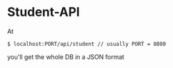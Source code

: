 # Student-API

At
```
$ localhost:PORT/api/student // usually PORT = 8080
```
you'll get the whole DB in a JSON format 
